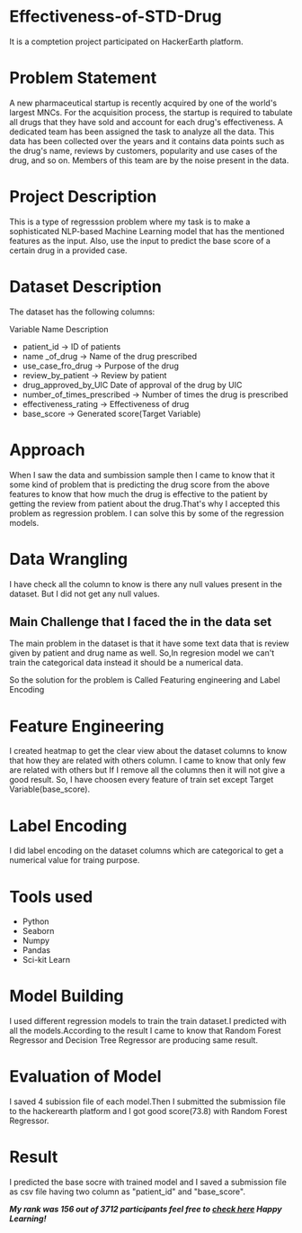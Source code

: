 # Effectiveness-of-STD-Drug
It is a comptetion project participated on HackerEarth platform. 

# Problem Statement
A new pharmaceutical startup is recently acquired by one of the world's largest MNCs. For the acquisition process, the startup is required to tabulate all drugs that they have sold and account for each drug's effectiveness. A dedicated team has been assigned the task to analyze all the data. This data has been collected over the years and it contains data points such as the drug's name, reviews by customers, popularity and use cases of the drug, and so on. Members of this team are by the noise present in the data.

# Project Description
This is a type of regresssion problem where
my task is to make a sophisticated NLP-based Machine Learning model that has the mentioned features as the input. Also, use the input to predict the base score of a certain drug in a provided case.

# Dataset Description

The dataset has the following columns:

 Variable Name			Description

- patient_id		->	ID of patients
- name _of_drug		->	Name of the drug prescribed
- use_case_fro_drug	->	Purpose of the drug
- review_by_patient	->	Review by patient
- drug_approved_by_UIC		Date of approval of the drug by UIC
- number_of_times_prescribed  ->	Number of times the drug is prescribed
- effectiveness_rating	    ->	Effectiveness of drug
- base_score		    ->	Generated score(Target Variable)

# Approach

When I saw the data and sumbission sample then I came to know that it some kind of problem that is predicting the drug score from the above features to know that how much the drug is effective to the patient by getting the review from patient about the drug.That's why I accepted this problem as regression problem. I can solve this by some of the regression models.

# Data Wrangling
I have check all the column to know is there any null values present in the dataset. But I did not get any null values.

## Main Challenge that I faced the in the data set
The main problem in the dataset is that it have some text data that is review given by patient and drug name as well.
So,In regresion model we can't train the categorical data instead it should be a numerical data. 
 
So the solution for the problem is Called Featuring engineering and Label Encoding 

# Feature Engineering
I created heatmap to get the clear view about the dataset columns to know that how they are related with others column.
I came to know that only few are related with others but If I remove all the columns then it will not give a good result. 
So, I have choosen every feature of train set except Target Variable(base_score).

# Label Encoding
I did label encoding on the dataset columns which are categorical to get a numerical value for traing purpose.

# Tools used
- Python
- Seaborn
- Numpy
- Pandas
- Sci-kit Learn

# Model Building
I used different regression models to train the train dataset.I predicted with all the models.According to the result I came to know that Random Forest Regressor and Decision Tree Regressor are producing same result. 

# Evaluation of Model
I saved 4 subission file of each model.Then I submitted the submission file to the hackerearth platform and I got good score(73.8) with Random Forest Regressor.


# Result
I predicted the base socre with trained model and I saved a submission file as csv file having two column as "patient_id" and "base_score".

***My rank was 156 out of 3712 participants feel free to [check here](https://www.hackerearth.com/challenges/competitive/hackerearth-machine-learning-challenge-std-drug-effectiveness/leaderboard/effectiveness-of-std-drugs-cc3e4cc9/page/4/#)
Happy Learning!***








